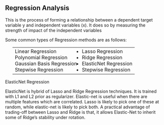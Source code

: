 ## Regression Analysis

<p>
    This is the process of forming a relationship between a dependent target variable y and independent variables (x). It does so by measuring the strength of impact of the independent variables 
</p>
Some common types of Regression methods are as follows:
<br>
<p>
    <ul>
        <table>
            <tr>
                <td>
                    <li>Linear Regression</li>
                    <li>Polynomial Regression</li>
                    <li>Gaussian Basis Regression</li>
                    <li>Stepwise Regression</li>
                </td>
                <td>
                    <li>Lasso Regression</li>
                    <li>Ridge Regression</li>
                    <li>ElasticNet Regression</li>
                    <li>Stepwise Regression</li>
                </td>
            </tr>
        </table>
    </ul>
</p>
<p>
    ElasticNet Regression
    <br>
    <p>
    ElasticNet is hybrid of Lasso and Ridge Regression techniques. It is trained with L1 and L2 prior as regularizer. Elastic-net is useful when there are multiple features which are correlated. Lasso is likely to pick one of these at random, while elastic-net is likely to pick both. A practical advantage of trading-off between Lasso and Ridge is that, it allows Elastic-Net to inherit some of Ridge’s stability under rotation.
    </p>
</p>

